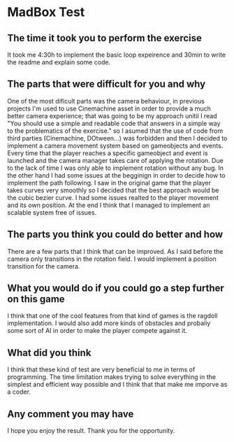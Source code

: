 # MadBox Test

## The time it took you to perform the exercise
It took me 4:30h to implement the basic loop expeirence and 30min to write the readme and explain some code.

## The parts that were difficult for you and why
One of the most dificult parts was the camera behaviour, in previous projects I'm used to use Cinemachine asset in order to provide a much better camera experience; that was going to be my approach unitil I read "You should use a simple and readable code that answers in a simple way to the problematics of the exercise." so I asumed that the use of code from third parties (Cinemachine, DOtween...) was forbidden and then I decided to implement a camera movement system based on gameobjects and events. Every time that the player reaches a specific gameobject and event is launched and the camera manager takes care of applying the rotation. Due to the lack of time I was only able to implement rotation without any bug.
In the other hand I had some issues at the begginign in order to decide how to implement the path following. I saw in the original game that the player takes curves very smoothly so I decided that the best approach would be the cubic bezier curve. I had some issues realted to the player movement and its own position. At the end I think that I managed to implement an scalable system free of issues.

## The parts you think you could do better and how
There are a few parts that I think that can be improved. As I said before the camera only transitions in the rotation field. I would implement a position transition for the camera.

## What you would do if you could go a step further on this game
I think that one of the cool features from that kind of games is the ragdoll implementation. I would also add more kinds of obstacles and probaliy some sort of AI in order to make the player compete against it. 

## What did you think
I think that these kind of test are very beneficial to me in terms of programming. The time limitation makes trying to solve everything in the simplest and efficient way possible and I think that that make me imporve as a coder.

## Any comment you may have
I hope you enjoy the result. Thank you for the opportunity.
